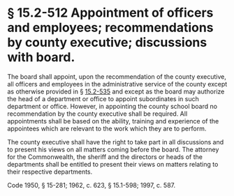 # § 15.2-512 Appointment of officers and employees; recommendations by county executive; discussions with board.

<p>The board shall appoint, upon the recommendation of the county executive, all officers and employees in the administrative service of the county except as otherwise provided in § <a href='http://law.lis.virginia.gov/vacode/15.2-535/'>15.2-535</a> and except as the board may authorize the head of a department or office to appoint subordinates in such department or office. However, in appointing the county school board no recommendation by the county executive shall be required. All appointments shall be based on the ability, training and experience of the appointees which are relevant to the work which they are to perform.</p><p>The county executive shall have the right to take part in all discussions and to present his views on all matters coming before the board. The attorney for the Commonwealth, the sheriff and the directors or heads of the departments shall be entitled to present their views on matters relating to their respective departments.</p><p>Code 1950, § 15-281; 1962, c. 623, § 15.1-598; 1997, c. 587.</p>